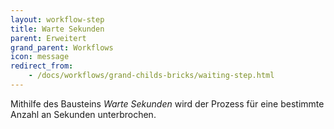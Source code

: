 ```yaml
---
layout: workflow-step
title: Warte Sekunden
parent: Erweitert
grand_parent: Workflows
icon: message
redirect_from:
    - /docs/workflows/grand-childs-bricks/waiting-step.html
---
```


Mithilfe des Bausteins _Warte Sekunden_ wird der Prozess für eine bestimmte Anzahl an Sekunden unterbrochen.
